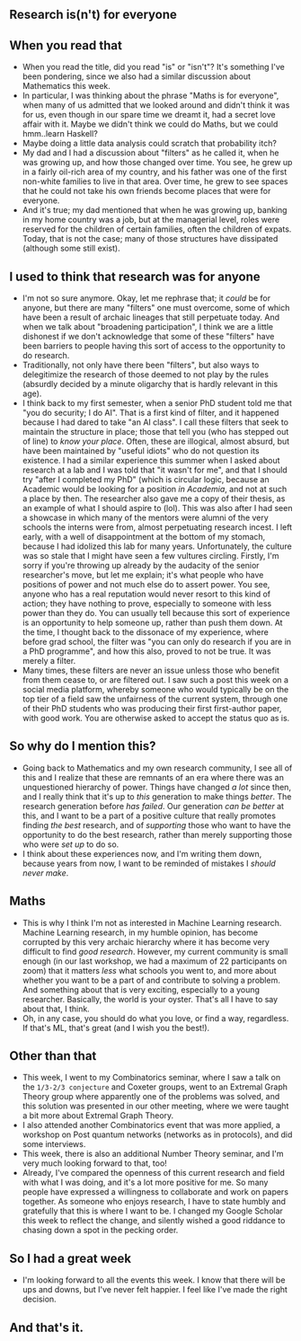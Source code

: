 ## Research is(n't) for everyone

## When you read that
- When you read the title, did you read "is" or "isn't"? It's something I've been pondering, since we also had a similar discussion about Mathematics this week.
- In particular, I was thinking about the phrase "Maths is for everyone", when many of us admitted that we looked around and didn't think it was for us, even though
in our spare time we dreamt it, had a secret love affair with it. Maybe we didn't think we could do Maths, but we could hmm..learn Haskell?
- Maybe doing a little data analysis could scratch that probability itch?
- My dad and I had a discussion about "filters" as he called it, when he was growing up, and how those changed over time. You see, he grew up in a fairly oil-rich
area of my country, and his father was one of the first non-white families to live in that area. Over time, he grew to see spaces that he could not take his 
own friends become places that were for everyone. 
- And it's true; my dad mentioned that when he was growing up, banking in my home country was a job, but at the managerial level, roles were reserved for the children
of certain families, often the children of expats. Today, that is not the case; many of those structures have dissipated (although some still exist).

## I used to think that research was for anyone
- I'm not so sure anymore. Okay, let me rephrase that; it *could* be for anyone, but there are many "filters" one must overcome, some of which have been a result
of archaic lineages that still perpetuate today. And when we talk about "broadening participation", I think we are a little dishonest if we don't acknowledge
that some of these "filters" have been barriers to people having this sort of access to the opportunity to do research.
- Traditionally, not only have there been "filters", but also ways to delegitimize the research of those deemed to not play by the rules (absurdly decided by 
a minute oligarchy that is hardly relevant in this age).
- I think back to my first semester, when a senior PhD student told me that "you do security; I do AI". That is a first kind of filter, and it happened
because I had dared to take "an AI class". I call these filters that
seek to maintain the structure in place; those that tell you (who has stepped out of line) to *know your place*. Often, these are illogical, almost absurd, but have been maintained by "useful idiots"
who do not question its existence. I had a similar experience this summer when I asked about research at a lab and I was told that "it wasn't for me", and that I should
try "after I completed my PhD" (which is circular logic, because an Academic would be looking for a position *in Academia*, and not at such a place by then. The researcher also gave me a copy of their thesis, as an example of what I should aspire to (lol). 
This was also after I had seen a showcase in which many of the mentors were alumni of the very schools the interns were from, almost perpetuating research incest. I left early, with a well of disappointment at the bottom of my stomach, because I had idolized this lab for many years. Unfortunately, the culture was so stale
that I might have seen a few vultures circling.
Firstly, I'm sorry if you're throwing up 
already by the audacity of the senior researcher's move, but let me explain; it's what people who have positions of power and not much else do to assert power. 
You see, anyone who has a real reputation would never resort to this kind of action; they have nothing to prove, especially to someone with less
power than they do. You can usually tell because this sort of experience is an opportunity to help someone up, rather than push them down. At the time, I thought back to 
the dissonace of my experience, where before grad school, the filter was "you can only do research if you are in a PhD programme", and how this also, proved to
not be true. It was merely a filter.
- Many times, these filters are never an issue unless those who benefit from them cease to, or are filtered out. I saw such a post this week on a social media
platform, whereby someone who would typically be on the top tier of a field saw the unfairness of the current system, through one of their PhD students who was
producing their first first-author paper, with good work. You are otherwise asked to accept the status quo as is.

## So why do I mention this?
- Going back to Mathematics and my own research community, I see all of this and I realize that these are remnants of an era where there was an unquestioned hierarchy
of power. Things have changed *a lot* since then, and I really think that it's up to *this* generation to make things *better*. The research generation before
*has failed*. Our generation *can be better* at this, and I want to be a part of a positive culture that really promotes finding *the best* research, and of 
*supporting* those who want to have the opportunity to do the best research, rather than merely supporting those who were *set up* to do so.
- I think about these experiences now, and I'm writing them down, because years from now, I want to be reminded of mistakes I *should never make*.

## Maths
- This is why I think I'm not as interested in Machine Learning research. Machine Learning research, in my humble opinion, has become corrupted by this very archaic
hierarchy where it has become very difficult to find *good research*. However, my current community is small enough (in our last workshop, we had a maximum of 22 participants
on zoom) that it matters *less* what schools you went to, and more about whether you want to be a part of and contribute to solving a problem. And something about
that is very exciting, especially to a young researcher. Basically, the world is your oyster. That's all I have to say about that, I think.
- Oh, in any case, you should do what you love, or find a way, regardless. If that's ML, that's great (and I wish you the best!).

## Other than that
- This week, I went to my Combinatorics seminar, where I saw a talk on the ```1/3-2/3 conjecture``` and Coxeter groups, went to an Extremal Graph Theory group
where apparently one of the problems was solved, and this solution was presented in our other meeting, where we were taught a bit more about Extremal Graph Theory.
- I also attended another Combinatorics event that was more applied, a workshop on Post quantum networks (networks as in protocols), and did some interviews.
- This week, there is also an additional Number Theory seminar, and I'm very much looking forward to that, too! 
- Already, I've compared the openness of this current research and field with what I was doing, and it's a lot more positive for me. So many people have expressed
a willingness to collaborate and work on papers together. As someone who enjoys research, I have to state humbly and gratefully that this is where I want to be. 
I changed my Google Scholar this week to reflect the change, and silently wished a good riddance to chasing down a spot in the pecking order.

## So I had a great week
- I'm looking forward to all the events this week. I know that there will be ups and downs, but I've never felt happier. I feel like I've made the right decision.

## And that's it.
